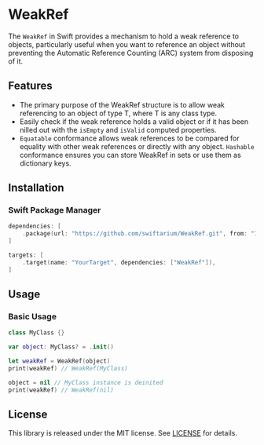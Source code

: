 # WeakRef

The `WeakRef` in Swift provides a mechanism to hold a weak reference to objects, particularly useful when you want to reference an object without preventing the Automatic Reference Counting (ARC) system from disposing of it.

## Features

- The primary purpose of the WeakRef structure is to allow weak referencing to an object of type T, where T is any class type.
- Easily check if the weak reference holds a valid object or if it has been nilled out with the `isEmpty` and `isValid` computed properties.
- `Equatable` conformance allows weak references to be compared for equality with other weak references or directly with any object. `Hashable` conformance ensures you can store WeakRef in sets or use them as dictionary keys.

## Installation

### Swift Package Manager

```swift
dependencies: [
    .package(url: "https://github.com/swiftarium/WeakRef.git", from: "1.1.0"),
]
```

```swift
targets: [
    .target(name: "YourTarget", dependencies: ["WeakRef"]),
]
```

## Usage

### Basic Usage

```swift
class MyClass {}

var object: MyClass? = .init()

let weakRef = WeakRef(object)
print(weakRef) // WeakRef(MyClass)

object = nil // MyClass instance is deinited
print(weakRef) // WeakRef(nil)
```

## License

This library is released under the MIT license. See [LICENSE](/LICENSE) for details.
